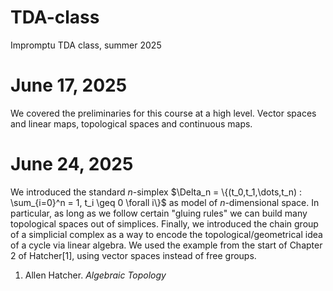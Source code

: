 # TDA-class

Impromptu TDA class, summer 2025

# June 17, 2025

We covered the preliminaries for this course at a high level. Vector spaces and linear maps, topological spaces and continuous maps.

# June 24, 2025

We introduced the standard $n$-simplex $\Delta_n = \{(t_0,t_1,\dots,t_n) : \sum_{i=0}^n = 1, t_i \geq 0 \forall i\}$ as model of $n$-dimensional space. In particular, as long as we follow certain "gluing rules" we can build many topological spaces out of simplices. Finally, we introduced the chain group of a simplicial complex as a way to encode the topological/geometrical idea of a cycle via linear algebra. We used the example from the start of Chapter 2 of Hatcher[1], using vector spaces instead of free groups.



1. Allen Hatcher. _Algebraic Topology_
